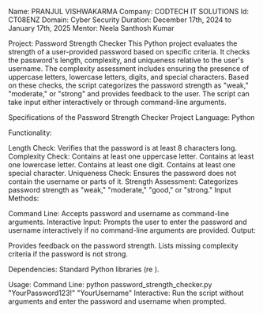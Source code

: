 Name: PRANJUL VISHWAKARMA
Company: CODTECH IT SOLUTIONS
Id: CT08ENZ
Domain: Cyber Security
Duration:  December 17th, 2024 to January 17th, 2025
Mentor:  Neela Santhosh Kumar

Project: Password Strength Checker
This Python project evaluates the strength of a user-provided password based on specific criteria. It checks the password's length, complexity, and uniqueness relative to the user's username. The complexity assessment includes ensuring the presence of uppercase letters, lowercase letters, digits, and special characters. Based on these checks, the script categorizes the password strength as "weak," "moderate," or "strong" and provides feedback to the user. The script can take input either interactively or through command-line arguments.

Specifications of the Password Strength Checker Project
Language: Python

Functionality:

Length Check: Verifies that the password is at least 8 characters long.
Complexity Check:
Contains at least one uppercase letter.
Contains at least one lowercase letter.
Contains at least one digit.
Contains at least one special character.
Uniqueness Check: Ensures the password does not contain the username or parts of it.
Strength Assessment: Categorizes password strength as "weak," "moderate," "good," or "strong."
Input Methods:

Command Line: Accepts password and username as command-line arguments. Interactive Input: Prompts the user to enter the password and username interactively if no command-line arguments are provided. Output:

Provides feedback on the password strength. Lists missing complexity criteria if the password is not strong.

Dependencies: Standard Python libraries (re ).

Usage: Command Line: python password_strength_checker.py "YourPassword123!" "YourUsername" Interactive: Run the script without arguments and enter the password and username when prompted.
